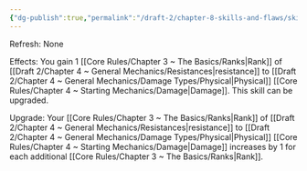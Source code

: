 ```yaml
---
{"dg-publish":true,"permalink":"/draft-2/chapter-8-skills-and-flaws/skill-list/might/rank-1/physical-resistance/"}
---
```


Refresh: None

Effects:
You gain 1 [[Core Rules/Chapter 3 ~ The Basics/Ranks\|Rank]] of [[Draft 2/Chapter 4 ~ General Mechanics/Resistances\|resistance]] to [[Draft 2/Chapter 4 ~ General Mechanics/Damage Types/Physical\|Physical]] [[Core Rules/Chapter 4 ~ Starting Mechanics/Damage\|Damage]].
This skill can be upgraded.

Upgrade:
Your [[Core Rules/Chapter 3 ~ The Basics/Ranks\|Rank]] of [[Draft 2/Chapter 4 ~ General Mechanics/Resistances\|resistance]] to [[Draft 2/Chapter 4 ~ General Mechanics/Damage Types/Physical\|Physical]] [[Core Rules/Chapter 4 ~ Starting Mechanics/Damage\|Damage]] increases by 1 for each additional [[Core Rules/Chapter 3 ~ The Basics/Ranks\|Rank]].
